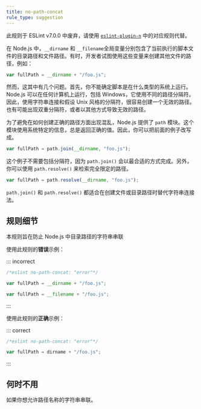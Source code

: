 ```yaml
---
title: no-path-concat
rule_type: suggestion
---
```


此规则于 ESLint v7.0.0 中废弃，请使用 [`eslint-plugin-n`](https://github.com/eslint-community/eslint-plugin-n) 中的对应规则代替。

在 Node.js 中，`__dirname` 和 `__filename`全局变量分别包含了当前执行的脚本文件的目录路径和文件路径。有时，开发者试图使用这些变量来创建其他文件的路径，例如：

```js
var fullPath = __dirname + "/foo.js";
```

然而，这其中有几个问题。首先，你不能确定脚本是在什么类型的系统上运行。Node.js 可以在任何计算机上运行，包括 Windows，它使用不同的路径分隔符。因此，使用字符串连接和假设 Unix 风格的分隔符，很容易创建一个无效的路径。也有可能出现双重分隔符，或者以其他方式导致无效的路径。

为了避免在如何创建正确的路径方面出现混乱，Node.js 提供了 `path` 模块。这个模块使用系统特定的信息，总是返回正确的值。因此，你可以把前面的例子改写成。

```js
var fullPath = path.join(__dirname, "foo.js");
```

这个例子不需要包括分隔符，因为 `path.join()` 会以最合适的方式完成。另外，你可以使用 `path.resolve()` 来检索完全限定的路径。

```js
var fullPath = path.resolve(__dirname, "foo.js");
```

`path.join()` 和 `path.resolve()` 都适合在创建文件或目录路径时替代字符串连接法。

## 规则细节

本规则旨在防止 Node.js 中目录路径的字符串串联

使用此规则的**错误**示例：

::: incorrect

```js
/*eslint no-path-concat: "error"*/

var fullPath = __dirname + "/foo.js";

var fullPath = __filename + "/foo.js";

```

:::

使用此规则的**正确**示例：

::: correct

```js
/*eslint no-path-concat: "error"*/

var fullPath = dirname + "/foo.js";
```

:::

## 何时不用

如果你想允许路径名称的字符串串联。
